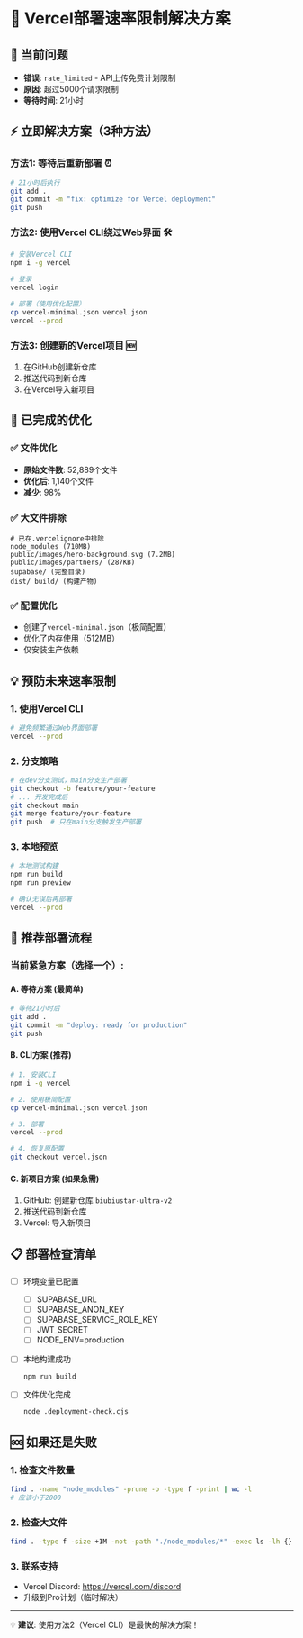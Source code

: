 # 🚀 Vercel部署速率限制解决方案

## 🚫 当前问题
- **错误**: `rate_limited` - API上传免费计划限制
- **原因**: 超过5000个请求限制  
- **等待时间**: 21小时

## ⚡ 立即解决方案（3种方法）

### 方法1: 等待后重新部署 ⏰
```bash
# 21小时后执行
git add .
git commit -m "fix: optimize for Vercel deployment"
git push
```

### 方法2: 使用Vercel CLI绕过Web界面 🛠️
```bash
# 安装Vercel CLI
npm i -g vercel

# 登录
vercel login

# 部署（使用优化配置）
cp vercel-minimal.json vercel.json
vercel --prod
```

### 方法3: 创建新的Vercel项目 🆕
1. 在GitHub创建新仓库
2. 推送代码到新仓库
3. 在Vercel导入新项目

## 🔧 已完成的优化

### ✅ 文件优化
- **原始文件数**: 52,889个文件
- **优化后**: 1,140个文件  
- **减少**: 98%

### ✅ 大文件排除
```
# 已在.vercelignore中排除
node_modules (710MB)
public/images/hero-background.svg (7.2MB)
public/images/partners/ (287KB)
supabase/ (完整目录)
dist/ build/ (构建产物)
```

### ✅ 配置优化
- 创建了`vercel-minimal.json`（极简配置）
- 优化了内存使用（512MB）
- 仅安装生产依赖

## 💡 预防未来速率限制

### 1. 使用Vercel CLI
```bash
# 避免频繁通过Web界面部署
vercel --prod
```

### 2. 分支策略
```bash
# 在dev分支测试，main分支生产部署
git checkout -b feature/your-feature
# ... 开发完成后
git checkout main
git merge feature/your-feature
git push  # 只在main分支触发生产部署
```

### 3. 本地预览
```bash
# 本地测试构建
npm run build
npm run preview

# 确认无误后再部署
vercel --prod
```

## 🎯 推荐部署流程

### 当前紧急方案（选择一个）:

#### A. 等待方案 (最简单)
```bash
# 等待21小时后
git add .
git commit -m "deploy: ready for production"
git push
```

#### B. CLI方案 (推荐)
```bash
# 1. 安装CLI
npm i -g vercel

# 2. 使用极简配置
cp vercel-minimal.json vercel.json

# 3. 部署
vercel --prod

# 4. 恢复原配置
git checkout vercel.json
```

#### C. 新项目方案 (如果急需)
1. GitHub: 创建新仓库 `biubiustar-ultra-v2`
2. 推送代码到新仓库
3. Vercel: 导入新项目

## 📋 部署检查清单

- [ ] 环境变量已配置
  - [ ] SUPABASE_URL
  - [ ] SUPABASE_ANON_KEY  
  - [ ] SUPABASE_SERVICE_ROLE_KEY
  - [ ] JWT_SECRET
  - [ ] NODE_ENV=production

- [ ] 本地构建成功
  ```bash
  npm run build
  ```

- [ ] 文件优化完成
  ```bash
  node .deployment-check.cjs
  ```

## 🆘 如果还是失败

### 1. 检查文件数量
```bash
find . -name "node_modules" -prune -o -type f -print | wc -l
# 应该小于2000
```

### 2. 检查大文件
```bash
find . -type f -size +1M -not -path "./node_modules/*" -exec ls -lh {} \;
```

### 3. 联系支持
- Vercel Discord: https://vercel.com/discord
- 升级到Pro计划（临时解决）

---

💡 **建议**: 使用方法2（Vercel CLI）是最快的解决方案！
